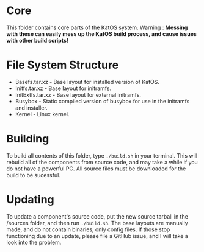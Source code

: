# Core
This folder contains core parts of the KatOS system.
Warning : **Messing with these can easily mess up the KatOS build process, and cause issues with other build scripts!**

# File System Structure
- Basefs.tar.xz - Base layout for installed version of KatOS.
- Initfs.tar.xz - Base layout for initramfs.
- InitExtfs.tar.xz - Base layout for external initramfs.
- Busybox - Static compiled version of busybox for use in the initramfs and installer.
- Kernel - Linux kernel.

# Building
To build all contents of this folder, type `./build.sh` in your terminal.
This will rebuild all of the components from source code, and may take a while if you do not have a powerful PC. All source files must be downloaded for the build to be sucessful.

# Updating
To update a component's source code, put the new source tarball in the /sources folder, and then run `./build.sh`.
The base layouts are manually made, and do not contain binaries, only config files.
If those stop functioning due to an update, please file a GitHub issue, and I will take a look into the problem.
